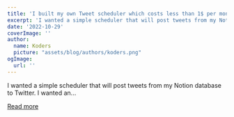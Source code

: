```yaml
---
title: 'I built my own Tweet scheduler which costs less than 1$ per month'
excerpt: 'I wanted a simple scheduler that will post tweets from my Notion database to Twitter.   I wanted an...'
date: '2022-10-29'
coverImage: ''
author:
  name: Koders
  picture: "assets/blog/authors/koders.png"
ogImage:
  url: ''
---
```


I wanted a simple scheduler that will post tweets from my Notion database to Twitter.   I wanted an...

[Read more](https://dev.to/dineshs91/i-built-my-own-tweet-scheduler-which-costs-less-than-1-per-month-5gbd)
